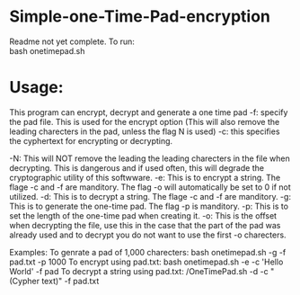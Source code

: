 # Simple-one-Time-Pad-encryption

Readme not yet complete. To run:<br>
bash onetimepad.sh

# Usage:
This program can encrypt, decrypt and generate a one time pad
-f: specify the pad file. This is used for the encrypt option (This will also remove the leading charecters in the pad, unless the flag N is used)
-c: this specifies the cyphertext for encrypting or decrypting.



-N: This will NOT remove the leading the leading charecters in the file when decrypting. This is dangerous and if used often, this will degrade the cryptographic utility of this softwware.
-e: This is to encrypt a string. The flage -c and -f are manditory. The flag -o will automatically be set to 0 if not utilized.
-d: This is to decrypt a string. The flage -c and -f are manditory.
-g: This is to generate the one-time pad. The flag -p is manditory.
-p: This is to set the length of the one-time pad when creating it.
-o: This is the offset when decrypting the file, use this in the case that the part of the pad was already used and to decrypt you do not want to use the first -o charecters.

Examples:
To genrate a pad of 1,000 charecters: bash onetimepad.sh -g -f pad.txt -p 1000
To encrypt using pad.txt: bash onetimepad.sh -e -c 'Hello World' -f pad
To decrypt a string using pad.txt: /OneTimePad.sh -d -c "(Cypher text)"  -f pad.txt
